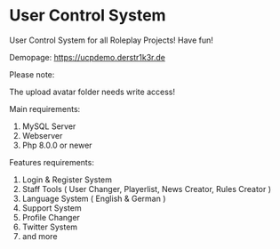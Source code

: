 # User Control System
 User Control System for all Roleplay Projects! Have fun!
 
 Demopage: https://ucpdemo.derstr1k3r.de
 
Please note:

The upload avatar folder needs write access!
 
 
Main requirements:

1. MySQL Server
2. Webserver
3. Php 8.0.0 or newer

Features requirements:

1. Login & Register System
2. Staff Tools ( User Changer, Playerlist, News Creator, Rules Creator )
3. Language System ( English & German )
4. Support System
5. Profile Changer
6. Twitter System
7. and more
